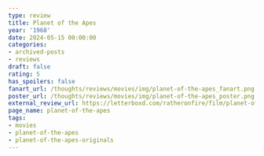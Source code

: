 ```yaml
---
type: review
title: Planet of the Apes
year: '1968'
date: 2024-05-15 00:00:00
categories:
- archived-posts
- reviews
draft: false
rating: 5
has_spoilers: false
fanart_url: /thoughts/reviews/movies/img/planet-of-the-apes_fanart.png
poster_url: /thoughts/reviews/movies/img/planet-of-the-apes_poster.png
external_review_url: https://letterboxd.com/ratheronfire/film/planet-of-the-apes/
page_name: planet-of-the-apes
tags:
- movies
- planet-of-the-apes
- planet-of-the-apes-originals
---
```


